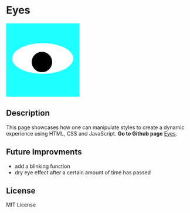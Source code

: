 # Eyes
<img src="eyeball.png" width="200" height="">

## Description
This page showcases how one can manipulate styles to create a dynamic experience using HTML, CSS and JavaScript. 
**Go to Github page** [Eyes](https://ksv18.github.io/eyes/).

## Future Improvments
- add a blinking function 
- dry eye effect after a certain amount of time has passed

## License
MIT License
